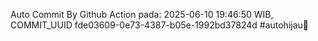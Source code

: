 Auto Commit By Github Action pada: 2025-06-10 19:46:50 WIB, COMMIT_UUID fde03609-0e73-4387-b05e-1992bd37824d #autohijau🗿
